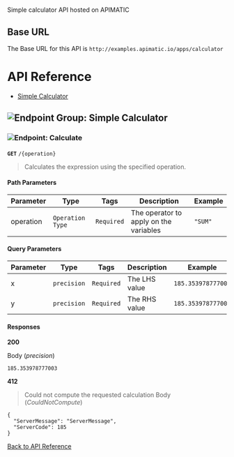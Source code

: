 # 

Simple calculator API hosted on APIMATIC



## Base URL

The Base URL for this API is `http://examples.apimatic.io/apps/calculator`






# <a name="api_reference"></a>API Reference

* [Simple Calculator](#simple_calculator)

## <a name="simple_calculator"></a>![Endpoint Group: ](https://apidocs.io/img/class.png "Simple Calculator") Simple Calculator


### <a name="calculate"></a>![Endpoint: ](https://apidocs.io/img/method.png "Calculate") Calculate


**`GET`** `/{operation}`

> Calculates the expression using the specified operation.



#### Path Parameters
| Parameter | Type | Tags | Description | Example |
|-----------|------| ---- |-------------| ------- |
| operation | `Operation Type` |  ``` Required ```  | The operator to apply on the variables | `"SUM"` | 

#### Query Parameters
| Parameter | Type | Tags | Description | Example |
|-----------|------| ---- |-------------| ------- |
| x | `precision` |  ``` Required ```  | The LHS value | `185.353978777003` | 
| y | `precision` |  ``` Required ```  | The RHS value | `185.353978777003` | 

#### Responses
**200** 

Body (_precision_) 
```
185.353978777003
```


**412** 

> Could not compute the requested calculation
Body (_CouldNotCompute_) 
```
{
  "ServerMessage": "ServerMessage",
  "ServerCode": 185
}
```


[Back to API Reference](#api_reference)

